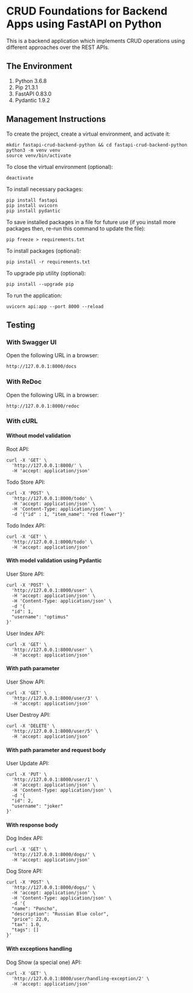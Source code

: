 # CRUD Foundations for Backend Apps using FastAPI on Python

This is a backend application which implements CRUD operations using different
approaches over the REST APIs. 

## The Environment

1. Python 3.6.8
2. Pip 21.3.1
3. FastAPI 0.83.0
4. Pydantic 1.9.2

## Management Instructions

To create the project, create a virtual environment, and activate it:
```
mkdir fastapi-crud-backend-python && cd fastapi-crud-backend-python
python3 -m venv venv
source venv/bin/activate
```

To close the virtual environment (optional):
```
deactivate
```

To install necessary packages:
```
pip install fastapi
pip install uvicorn
pip install pydantic
```

To save installed packages in a file for future use (if you install more packages then, re-run this command to update the file):
```
pip freeze > requirements.txt
```

To install packages (optional):
```
pip install -r requirements.txt
```

To upgrade pip utility (optional):
```
pip install --upgrade pip
```

To run the application:
```
uvicorn api:app --port 8000 --reload
```

## Testing

### With Swagger UI

Open the following URL in a browser:
```
http://127.0.0.1:8000/docs
```

### With ReDoc

Open the following URL in a browser:
```
http://127.0.0.1:8000/redoc
```

### With cURL

#### Without model validation

Root API:
```
curl -X 'GET' \
  'http://127.0.0.1:8000/' \
  -H 'accept: application/json'
```

Todo Store API:
```
curl -X 'POST' \
  'http://127.0.0.1:8000/todo' \
  -H 'accept: application/json' \
  -H 'Content-Type: application/json' \
  -d '{"id" : 1, "item_name": "red flower"}'
```

Todo Index API:
```
curl -X 'GET' \
  'http://127.0.0.1:8000/todo' \
  -H 'accept: application/json'
```

#### With model validation using Pydantic

User Store API:
```
curl -X 'POST' \
  'http://127.0.0.1:8000/user' \
  -H 'accept: application/json' \
  -H 'Content-Type: application/json' \
  -d '{
  "id": 1,
  "username": "optimus"
}'
```

User Index API:
```
curl -X 'GET' \
  'http://127.0.0.1:8000/user' \
  -H 'accept: application/json'
```

#### With path parameter

User Show API:
```
curl -X 'GET' \
  'http://127.0.0.1:8000/user/3' \
  -H 'accept: application/json'
```

User Destroy API:
```
curl -X 'DELETE' \
  'http://127.0.0.1:8000/user/5' \
  -H 'accept: application/json'
```

#### With path parameter and request body

User Update API:
```
curl -X 'PUT' \
  'http://127.0.0.1:8000/user/1' \
  -H 'accept: application/json' \
  -H 'Content-Type: application/json' \
  -d '{
  "id": 2,
  "username": "joker"
}'
```

#### With response body

Dog Index API:
```
curl -X 'GET' \
  'http://127.0.0.1:8000/dogs/' \
  -H 'accept: application/json'
```

Dog Store API:
```
curl -X 'POST' \
  'http://127.0.0.1:8000/dogs/' \
  -H 'accept: application/json' \
  -H 'Content-Type: application/json' \
  -d '{
  "name": "Poncho",
  "description": "Russian Blue color",
  "price": 22.0,
  "tax": 1.0,
  "tags": []
}'
```

#### With exceptions handling 

Dog Show (a special one) API:
```
curl -X 'GET' \
  'http://127.0.0.1:8000/user/handling-exception/2' \
  -H 'accept: application/json'
```
